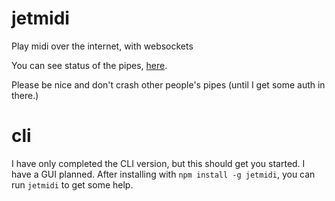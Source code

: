 # jetmidi
Play midi over the internet, with websockets

You can see status of the pipes, [here](http://jetmidi.herokuapp.com/).

Please be nice and don't crash other people's pipes (until I get some auth in there.)

# cli

I have only completed the CLI version, but this should get you started. I have a GUI planned.  After installing with `npm install -g jetmidi`, you can run `jetmidi` to get some help.